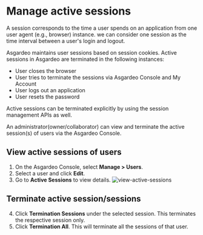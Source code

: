 # Manage active sessions

A session corresponds to the time a user spends on an application from one user agent (e.g., browser) instance. we can consider one session as the time interval between a user's login and logout. 

Asgardeo maintains user sessions based on session cookies. Active sessions in Asgardeo are terminated in the following instances:
 - User closes the browser
 - User tries to terminate the sessions via Asgardeo Console and My Account
 - User logs out an application
 - User resets the password
 
Active sessions can be terminated explicitly by using the session management APIs as well.

An administrator(owner/collaborator) can view and terminate the active session(s) of users via the Asgardeo Console.

## View active sessions of users

 1. On the Asgardeo Console, select **Manage > Users**.
 2. Select a user and click **Edit**.
 3. Go to **Active Sessions** to view details.
    <img :src="$withBase('/assets/img/guides/users/view-active-sessions.png')" alt="view-active-sessions">
    
    
## Terminate active session/sessions

 4. Click  **Termination Sessions** under the selected session. This terminates the respective session only.
 5. Click **Termination All**. This will terminate all the sessions of that user.
